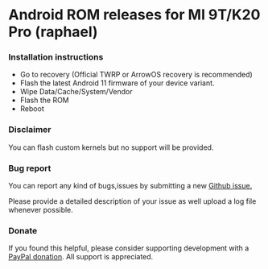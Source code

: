# Android ROM releases for MI 9T/K20 Pro (raphael)

### Installation instructions

- Go to recovery (Official TWRP or ArrowOS recovery is recommended)
- Flash the latest Android 11 firmware of your device variant.
- Wipe Data/Cache/System/Vendor
- Flash the ROM
- Reboot

### Disclaimer
You can flash custom kernels but no support will be provided.

### Bug report
You can report any kind of bugs,issues by submitting a new [Github issue.](https://github.com/penglezos/raphael/issues)

Please provide a detailed description of your issue as well upload a log file whenever possible.

### Donate
If you found this helpful, please consider supporting development with a [PayPal donation](https://paypal.me/penglezosgr). All support is appreciated.
